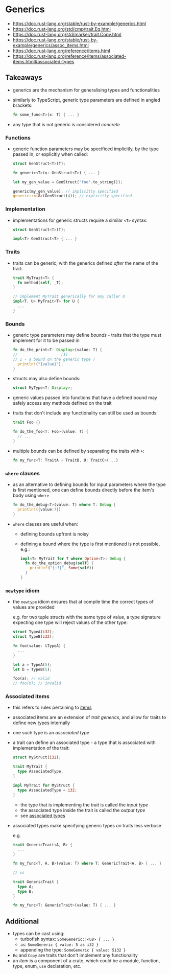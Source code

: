 # Generics

- https://doc.rust-lang.org/stable/rust-by-example/generics.html
- https://doc.rust-lang.org/std/cmp/trait.Eq.html
- https://doc.rust-lang.org/std/marker/trait.Copy.html
- https://doc.rust-lang.org/stable/rust-by-example/generics/assoc_items.html
- https://doc.rust-lang.org/reference/items.html
- https://doc.rust-lang.org/reference/items/associated-items.html#associated-types

## Takeaways

- generics are the mechanism for generalising types and functionalities
- similarly to TypeScript, generic type parameters are defined in angled
  brackets:

  ```rust
  fn some_func<T>(x: T) { ... }
  ```

- any type that is not generic is considered _concrete_

### Functions

- generic function parameters may be specificed implicitly, by the type passed
  in, or explicitly when called:

  ```rust
  struct GenStruct<T>(T);

  fn generic<T>(x: GenStruct<T>) { ... }

  let my_gen_value = GenStruct("foo".to_string());

  generic(my_gen_value); // implicitly specified
  generic::<i8>(GenStruct(4)); // explicitly specified
  ```

### Implementation

- implementations for generic structs require a similar `<T>` syntax:

  ```rust
  struct GenStruct<T>(T);

  impl<T> GenStruct<T> { ... }
  ```

### Traits

- traits can be generic, with the generics defined _after_ the name of the
  trait:

  ```rust
  trait MyTrait<T> {
    fn method(self, _T);
  }

  // implement MyTrait generically for any caller U
  impl<T, U> MyTrait<T> for U {
    ...
  }
  ```

### Bounds

- generic type parameters may define _bounds_ - traits that the type must
  implement for it to be passed in

  ```rust
  fn do_the_print<T: Display>(value: T) {
  //                   [1]
  // 1 - a bound on the generic type T
    println!("{value}");
  }
  ```

- structs may also define bounds:

  ```rust
  struct MyType<T: Display>;
  ```

- generic values passed into functions that have a defined bound may safely
  access any methods defined on the trait
- traits that don't include any functionality can still be used as bounds:

  ```rust
  trait Foo {}

  fn do_the_foo<T: Foo>(value: T) {
    // ...
  }
  ```

- multiple bounds can be defined by separating the traits with `+`:

  ```rust
  fn my_func<T: TraitA + TraitB, U: TraitC>(...)
  ```

### `where` clauses

- as an alternative to defining bounds for input parameters where the type is
  first mentioned, one can define bounds directly before the item's body using
  `where`

  ```rust
  fn do_the_debug<T>(value: T) where T: Debug {
    println!({value:?})
  }
  ```

- `where` clauses are useful when:

  - defining bounds upfront is noisy
  - defining a bound where the type is first mentioned is not possible, e.g.:

    ```rust
    impl<T> MyTrait for T where Option<T>: Debug {
      fn do_the_option_debug(self) {
        println!("{:?}", Some(self))
      }
    }
    ```

### `newtype` idiom

- the `newtype` idiom ensures that at compile time the correct types of values
  are provided

  e.g. for two tuple structs with the same type of value, a type signature
  expecting one type will reject values of the other type:

  ```rust
  struct TypeA(i32);
  struct TypeB(i32);

  fn foo(value: &TypeA) {
    ...
  }

  let a = TypeA(5);
  let b = TypeB(5);

  foo(a); // valid
  // foo(b); // invalid
  ```

### Associated items

- this refers to rules pertaining to [items](https://doc.rust-lang.org/reference/items.html)
- associated items are an extension of _trait generics_, and allow for traits to
  define new types internally
- one such type is an _associated type_
- a trait can define an associated type - a type that is associated with
  implementation of the trait:

  ```rust
  struct MyStruct(i32);

  trait MyTrait {
    type AssociatedType;
  }

  impl MyTrait for MyStruct {
    type AssociatedType = i32;
  }
  ```

  - the type that is implementing the trait is called the _input type_
  - the associated type inside the trait is called the _output type_
  - see [associated types](https://doc.rust-lang.org/reference/items/associated-items.html#associated-types)

- associated types make specifying generic types on traits less verbose

  e.g.

  ```rust
  trait GenericTrait<A, B> {
    ...
  }

  fn my_func<T, A, B>(value: T) where T: GenericTrait<A, B> { ... }

  // vs

  trait GenericTrait {
    type A;
    type B;
  }

  fn my_func<T: GenericTrait>(value: T) { ... }
  ```

## Additional

- types can be cast using:
  - turbofish syntax: `SomeGeneric::<u8> { ... }`
  - `as`: `SomeGeneric { value: 5 as i32 }`
  - appending the type: `SomeGeneric { value: 5i32 }`
- `Eq` and `Copy` are traits that don't implement any functionality
- an _item_ is a component of a crate, which could be a module, function, type,
  enum, `use` declaration, etc.
